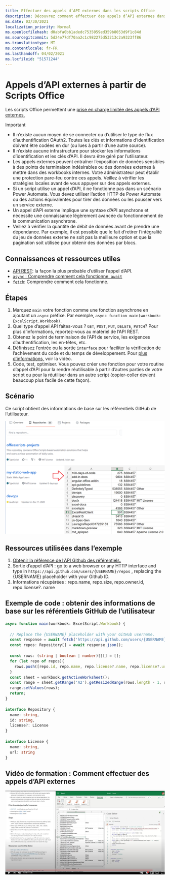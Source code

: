 ```yaml
---
title: Effectuer des appels d’API externes dans les scripts Office
description: Découvrez comment effectuer des appels d’API externes dans les scripts Office.
ms.date: 03/30/2021
localization_priority: Normal
ms.openlocfilehash: d0abfa0bb1adedc7535059ed359b8053d9f1c84d
ms.sourcegitcommit: 5d24e77df70aa2c1c982275d53213c2a9323ff86
ms.translationtype: MT
ms.contentlocale: fr-FR
ms.lasthandoff: 04/02/2021
ms.locfileid: "51571244"
---
```

# <a name="external-api-calls-from-office-scripts"></a>Appels d’API externes à partir de Scripts Office

Les scripts Office permettent une [prise en charge limitée des appels d’API externes.](../../develop/external-calls.md)

> [!IMPORTANT]
>
> * Il n’existe aucun moyen de se connecter ou d’utiliser le type de flux d’authentification OAuth2. Toutes les clés et informations d’identification doivent être codées en dur (ou lues à partir d’une autre source).
> * Il n’existe aucune infrastructure pour stocker les informations d’identification et les clés d’API. Il devra être géré par l’utilisateur.
> * Les appels externes peuvent entraîner l’exposition de données sensibles à des points de terminaison indésirables ou des données externes à mettre dans des workbooks internes. Votre administrateur peut établir une protection pare-feu contre ces appels. Veillez à vérifier les stratégies locales avant de vous appuyer sur des appels externes.
> * Si un script utilise un appel d’API, il ne fonctionne pas dans un scénario Power Automate. Vous devez utiliser l’action HTTP de Power Automate ou des actions équivalentes pour tirer des données ou les pousser vers un service externe.
> * Un appel d’API externe implique une syntaxe d’API asynchrone et nécessite une connaissance légèrement avancée du fonctionnement de la communication asynchrone.
> * Veillez à vérifier la quantité de débit de données avant de prendre une dépendance. Par exemple, il est possible que le fait d’retirer l’intégralité du jeu de données externe ne soit pas la meilleure option et que la pagination soit utilisée pour obtenir des données par blocs.

## <a name="useful-knowledge-and-resources"></a>Connaissances et ressources utiles

* [API REST](https://en.wikipedia.org/wiki/Representational_state_transfer): la façon la plus probable d’utiliser l’appel d’API.
* [ `async` : Comprendre comment cela fonctionne. `await` ](https://developer.mozilla.org/docs/Learn/JavaScript/Asynchronous/Async_await)
* [`fetch`](https://developer.mozilla.org/docs/Web/API/Fetch_API/Using_Fetch): Comprendre comment cela fonctionne.

## <a name="steps"></a>Étapes

1. Marquez `main` votre fonction comme une fonction asynchrone en ajoutant un `async` préfixe. Par exemple, `async function main(workbook: ExcelScript.Workbook)`.
1. Quel type d’appel API faites-vous ? `GET`, `POST`, `PUT`, `DELETE`, `PATCH`? Pour plus d’informations, reportez-vous au matériel de l’API REST.
1. Obtenez le point de terminaison de l’API de service, les exigences d’authentification, les en-têtes, etc.
1. Définissez l’entrée ou la sortie `interface` pour faciliter la vérification de l’achèvement du code et du temps de développement. Pour [plus d’informations,](#training-video-how-to-make-external-api-calls) voir la vidéo.
1. Code, test, optimiser. Vous pouvez créer une fonction pour votre routine d’appel d’API pour la rendre réutilisable à partir d’autres parties de votre script ou pour la réutiliser dans un autre script (copier-coller devient beaucoup plus facile de cette façon).

## <a name="scenario"></a>Scénario

Ce script obtient des informations de base sur les référentiels GitHub de l’utilisateur.

![Obtenir un exemple d’informations sur les référentiels](../../images/git.png)

## <a name="resources-used-in-the-sample"></a>Ressources utilisées dans l’exemple

1. [Obtenir la référence de l’API Github des référentiels.](https://docs.github.com/rest/reference/repos#list-repositories-for-a-user)
1. Sortie d’appel d’API : go to a web browser or any HTTP interface and type in `https://api.github.com/users/{USERNAME}/repos` , replacing the {USERNAME} placeholder with your Github ID.
1. Informations récupérées : repo.name, repo.size, repo.owner.id, repo.license?. name

## <a name="sample-code-get-basic-information-about-users-github-repositories"></a>Exemple de code : obtenir des informations de base sur les référentiels GitHub de l’utilisateur

```TypeScript
async function main(workbook: ExcelScript.Workbook) {

  // Replace the {USERNAME} placeholder with your GitHub username.
  const response = await fetch('https://api.github.com/users/{USERNAME}/repos');
  const repos: Repository[] = await response.json();
  
  const rows: (string | boolean | number)[][] = [];
  for (let repo of repos){ 
    rows.push([repo.id, repo.name, repo.license?.name, repo.license?.url])
  }
  const sheet = workbook.getActiveWorksheet();
  const range = sheet.getRange('A2').getResizedRange(rows.length - 1, rows[0].length - 1);
  range.setValues(rows);
  return;
}

interface Repository {
  name: string,
  id: string,
  license?: License 
}

interface License {
  name: string,
  url: string
}
```

## <a name="training-video-how-to-make-external-api-calls"></a>Vidéo de formation : Comment effectuer des appels d’API externes

[![Regarder une vidéo sur la façon d’effectuer des appels d’API externes](../../images/api-vid.png)](https://youtu.be/fulP29J418E "Vidéo sur la façon d’effectuer des appels d’API externes")

